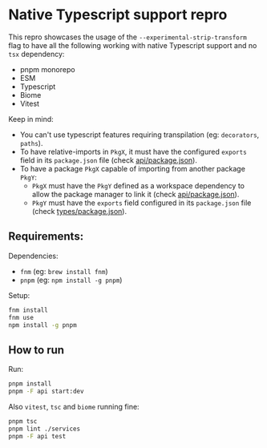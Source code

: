 # Native Typescript support repro

This repro showcases the usage of the `--experimental-strip-transform` flag to have all the following working with native Typescript support and no `tsx` dependency:
- pnpm monorepo
- ESM
- Typescript
- Biome
- Vitest

Keep in mind:
- You can't use typescript features requiring transpilation (eg: `decorators`, `paths`).
- To have relative-imports in `PkgX`, it must have the configured `exports` field in its `package.json` file (check [api/package.json](./services/api/package.json#L4)).
- To have a package `PkgX` capable of importing from another package `PkgY`:
  - `PkgX` must have the `PkgY` defined as a workspace dependency to allow the package manager to link it (check [api/package.json](./services/types/package.json#L14)).
  - `PkgY` must have the `exports` field configured in its `package.json` file (check [types/package.json](./services/types/package.json#L4)).

## Requirements:

Dependencies:
- `fnm` (eg: `brew install fnm`)
- `pnpm` (eg: `npm install -g pnpm`)

Setup:
```sh
fnm install
fnm use
npm install -g pnpm
```

## How to run

Run:
```sh
pnpm install
pnpm -F api start:dev
```

Also `vitest`, `tsc` and `biome` running fine:
```sh
pnpm tsc
pnpm lint ./services
pnpm -F api test
```
